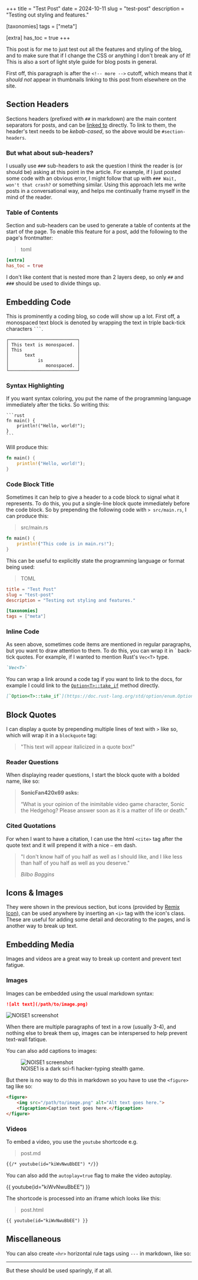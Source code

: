 +++
title = "Test Post"
date = 2024-10-11
slug = "test-post"
description = "Testing out styling and features."

[taxonomies]
tags = ["meta"]

[extra]
has_toc = true
+++

This post is for me to just test out all the features and styling of the blog, and to
make sure that if I change the CSS or anything I don't break any of it! This is also a
sort of light style guide for blog posts in general.

<!-- more -->

First off, this paragraph is after the `<!-- more -->` cutoff, which means that it *should not*
appear in thumbnails linking to this post from elsewhere on the site.

## Section Headers

Sections headers (prefixed with `##` in markdown) are the main content separators for posts, and
can be [linked to](#section-headers) directly. To link to them, the header's text needs to be
*kebab-cased*, so the above would be `#section-headers`.

### But what about sub-headers?

I usually use `###` sub-headers to ask the question I think the reader is (or should be) asking at
this point in the article. For example, if I just posted some code with an obvious error, I might
follow that up with `### Wait, won't that crash?` or something similar. Using this approach lets
me write posts in a conversational way, and helps me continually frame myself in the mind of the
reader.

### Table of Contents

Section and sub-headers can be used to generate a table of contents at the start of the page. To
enable this feature for a post, add the following to the page's frontmatter:

> toml
```toml
[extra]
has_toc = true
```

I don't like content that is nested more than 2 layers deep, so only `##` and `###` should be used
to divide things up.

## Embedding Code

This is prominently a coding blog, so code will show up a lot. First off, a monospaced text block is
denoted by wrapping the text in triple back-tick characters <code>&#x0060;&#x0060;&#x0060;</code>.

```
┌──────────────────────────┐
│ This text is monospaced. │
│ This                     │
│      text                │
│           is             │
│              monospaced. │
└──────────────────────────┘
```

### Syntax Highlighting

If you want syntax coloring, you put the name of the programming language immediately after the ticks.
So writing this:

~~~
```rust
fn main() {
    println!("Hello, world!");
}
```
~~~

Will produce this:

```rust
fn main() {
    println!("Hello, world!");
}
```

### Code Block Title

Sometimes it can help to give a header to a code block to signal what it represents. To do this, you put
a single-line block quote immediately before the code block. So by prepending the following code with
`> src/main.rs`, I can produce this:

> src/main.rs
```rust
fn main() {
    println!("This code is in main.rs!");
}
```

This can be useful to explicitly state the programming language or format being used:

> TOML
```toml
title = "Test Post"
slug = "test-post"
description = "Testing out styling and features."

[taxonomies]
tags = ["meta"]
```

### Inline Code

As seen above, sometimes code items are mentioned in regular paragraphs, but you want to
draw attention to them. To do this, you can wrap it in &#x0060; back-tick quotes. For
example, if I wanted to mention Rust's `Vec<T>` type.

```md
`Vec<T>`
```

You can wrap a link around a code tag if you want to link to the docs, for example I could
link to the [`Option<T>::take_if`](https://doc.rust-lang.org/std/option/enum.Option.html#method.take_if)
method directly.

```md
[`Option<T>::take_if`](https://doc.rust-lang.org/std/option/enum.Option.html#method.take_if)
```

## Block Quotes

I can display a quote by prepending multiple lines of text with `>` like so, which will
wrap it in a `blockquote` tag:

> "This text will appear italicized in a quote box!"

### Reader Questions

When displaying reader questions, I start the block quote with a bolded name, like so:

> **SonicFan420x69 asks:**
>
> &ldquo;What is your opinion of the inimitable video game character, Sonic the Hedgehog? Please
> answer soon as it is a matter of life or death.&rdquo;

### Cited Quotations

For when I want to have a citation, I can use the html `<cite>` tag after the quote text and it
will prepend it with a nice `—` em dash.

> "I don't know half of you half as well as I should like, and I like less than half of you half
> as well as you deserve."
>
> <cite>Bilbo Baggins</cite>

## Icons &amp; Images

They were shown in the previous section, but icons (provided by [Remix Icon](https://remixicon.com/)),
can be used anywhere by inserting an `<i>` tag with the icon's class. These are useful for adding
some detail and decorating to the pages, and is another way to break up text.

## Embedding Media

Images and videos are a great way to break up content and prevent text fatigue.

### Images

Images can be embedded using the usual markdown syntax:

```md
![alt text](/path/to/image.png)
```

![NOISE1 screenshot](https://img.itch.zone/aW1hZ2UvNTU2NDU0LzI5MTYzNzgucG5n/original/6GRlJM.png)

When there are multiple paragraphs of text in a row (usually 3-4), and nothing else to break
them up, images can be interspersed to help prevent text-wall fatique.

You can also add captions to images:

<figure>
    <img src="https://img.itch.zone/aW1hZ2UvNTU2NDU0LzI5MTYzNzkucG5n/original/8LIdCb.png" alt="NOISE1 screenshot">
    <figcaption>
        NOISE1 is a dark sci-fi hacker-typing stealth game.
    </figcaption>
</figure>

But there is no way to do this in markdown so you have to use the `<figure>` tag like so:

```html
<figure>
    <img src="/path/to/image.png" alt="Alt text goes here.">
    <figcaption>Caption text goes here.</figcaption>
</figure>
```

### Videos

To embed a video, you use the `youtube` shortcode e.g.

> post.md
```md
{{/* youtube(id="kiWvNwuBbEE") */}}
```

You can also add the `autoplay=true` flag to make the video autoplay.

{{ youtube(id="kiWvNwuBbEE") }}

The shortcode is processed into an iframe which looks like this:

> post.html
```html
{{ youtube(id="kiWvNwuBbEE") }}
```

## Miscellaneous

You can also create `<hr>` horizontal rule tags using `---` in markdown, like so:

---

But these should be used sparingly, if at all.